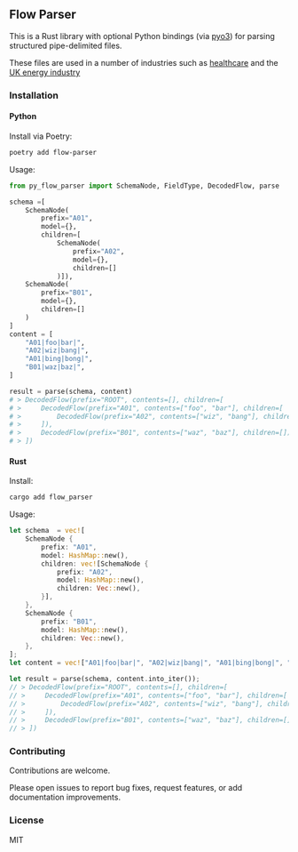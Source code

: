 ## Flow Parser

This is a Rust library with optional Python bindings (via [pyo3](https://pyo3.rs/)) for parsing structured pipe-delimited files.

These files are used in a number of industries such as [healthcare](https://en.wikipedia.org/wiki/Health_Level_7#HL7_Version_2) and the [UK energy industry](https://www.electralink.co.uk/data-catalogues/dtc-catalogue/)

### Installation

#### Python

Install via Poetry:
```bash
poetry add flow-parser
```

Usage:

```python
from py_flow_parser import SchemaNode, FieldType, DecodedFlow, parse

schema =[
    SchemaNode(
        prefix="A01",
        model={},
        children=[
            SchemaNode(
                prefix="A02",
                model={},
                children=[]
            )]),
    SchemaNode(
        prefix="B01",
        model={},
        children=[]
    )
]
content = [
    "A01|foo|bar|",
    "A02|wiz|bang|",
    "A01|bing|bong|",
    "B01|waz|baz|",
]

result = parse(schema, content)
# > DecodedFlow(prefix="ROOT", contents=[], children=[
# >     DecodedFlow(prefix="A01", contents=["foo", "bar"], children=[
# >         DecodedFlow(prefix="A02", contents=["wiz", "bang"], children=[]),
# >     ]),
# >     DecodedFlow(prefix="B01", contents=["waz", "baz"], children=[]),
# > ])
```

#### Rust

Install:
```bash
cargo add flow_parser
```

Usage:

```rust
let schema  = vec![
    SchemaNode {
        prefix: "A01",
        model: HashMap::new(),
        children: vec![SchemaNode {
            prefix: "A02",
            model: HashMap::new(),
            children: Vec::new(),
        }],
    },
    SchemaNode {
        prefix: "B01",
        model: HashMap::new(),
        children: Vec::new(),
    },
];
let content = vec!["A01|foo|bar|", "A02|wiz|bang|", "A01|bing|bong|", "B01|waz|baz|"];

let result = parse(schema, content.into_iter());
// > DecodedFlow(prefix="ROOT", contents=[], children=[
// >     DecodedFlow(prefix="A01", contents=["foo", "bar"], children=[
// >         DecodedFlow(prefix="A02", contents=["wiz", "bang"], children=[]),
// >     ]),
// >     DecodedFlow(prefix="B01", contents=["waz", "baz"], children=[]),
// > ])
```

### Contributing

Contributions are welcome.

Please open issues to report bug fixes, request features, or add documentation improvements.

### License

MIT

